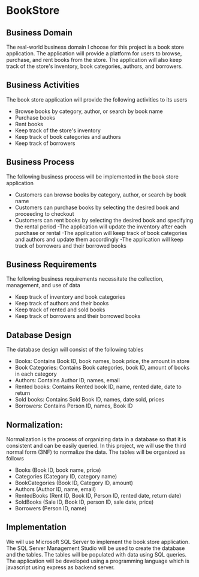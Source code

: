 # BookStore
## Business Domain
The real-world business domain I choose for this project is a book store application. The application will provide a platform for users to browse, purchase, and rent books from the store. The application will also keep track of the store's inventory, book categories, authors, and borrowers.

## Business Activities
The book store application will provide the following activities to its users
- Browse books by category, author, or search by book name
- Purchase books
- Rent books
- Keep track of the store's inventory
- Keep track of book categories and authors
- Keep track of borrowers 

## Business Process
The following business process will be implemented in the book store application
- Customers can browse books by category, author, or search by book name
- Customers can purchase books by selecting the desired book and proceeding to checkout
- Customers can rent books by selecting the desired book and specifying the rental period
-The application will update the inventory after each purchase or rental
-The application will keep track of book categories and authors and update them accordingly
-The application will keep track of borrowers and their borrowed books 

## Business Requirements
The following business requirements necessitate the collection, management, and use of data
- Keep track of inventory and book categories
- Keep track of authors and their books
- Keep track of rented and sold books
- Keep track of borrowers and their borrowed books 

## Database Design
The database design will consist of the following tables
- Books: Contains Book ID, book names, book price, the amount in store
- Book Categories: Contains Book categories, book ID, amount of books in each category
- Authors: Contains Author ID, names, email
- Rented books: Contains Rented book ID, name, rented date, date to return
- Sold books: Contains Sold Book ID, names, date sold, prices
- Borrowers: Contains Person ID, names, Book ID 

## Normalization:
Normalization is the process of organizing data in a database so that it is consistent and can be easily queried. In this project, we will use the third normal form (3NF) to normalize the data. The tables will be organized as follows
- Books (Book ID, book name, price)
- Categories (Category ID, category name)
- BookCategories (Book ID, Category ID, amount)
- Authors (Author ID, name, email)
- RentedBooks (Rent ID, Book ID, Person ID, rented date, return date)
- SoldBooks (Sale ID, Book ID, person ID, sale date, price)
- Borrowers (Person ID, name) 

## Implementation
We will use Microsoft SQL Server to implement the book store application. The SQL Server Management Studio will be used to create the database and the tables. The tables will be populated with data using SQL queries. The application will be developed using a programming language which is javascript using express as backend server.